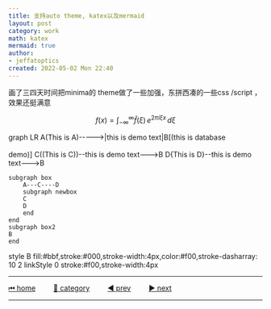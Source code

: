 ```yaml
---
title: 支持auto theme, katex以及mermaid
layout: post
category: work
math: katex
mermaid: true
author: 
- jeffatoptics
created: 2022-05-02 Mon 22:40
---
```


画了三四天时间把minima的 theme做了一些加强，东拼西凑的一些css /script ，效果还挺满意


$$
f(x) = \int_{-\infty}^\infty \hat f(\xi)\,e^{2 \pi i \xi x} \,d\xi
$$

<div class="mermaid">
graph LR
A(This is A)----->|this is demo text|B[(this is database<br><br> demo)]
C((This is C))--this is demo text--->B
D{This is D}--this is demo text--->B

    subgraph box
        A---C----D
        subgraph newbox
        C
        D
        end
    end
    subgraph box2
    B
    end
style B fill:#bbf,stroke:#000,stroke-width:4px,color:#f00,stroke-dasharray: 10 2
linkStyle 0 stroke:#f00,stroke-width:4px
</div>

---

[⏮ home](../index.md) &nbsp; &nbsp; &nbsp; &nbsp; [🔀 category](../category.md) &nbsp; &nbsp; &nbsp; &nbsp; [◀️ prev](2022-04-29-image-in-recent-life.md) &nbsp; &nbsp; &nbsp; &nbsp; [▶️ next]()

---
